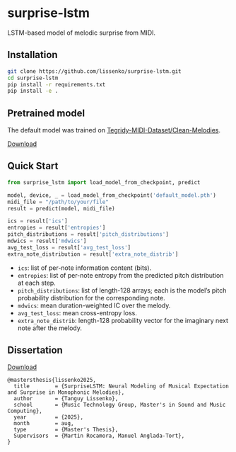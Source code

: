 # surprise-lstm

LSTM-based model of melodic surprise from MIDI.

## Installation

```bash
git clone https://github.com/lissenko/surprise-lstm.git
cd surprise-lstm
pip install -r requirements.txt
pip install -e .
```

## Pretrained model

The default model was trained on [Tegridy-MIDI-Dataset/Clean-Melodies](https://github.com/asigalov61/Tegridy-MIDI-Dataset/tree/master/Clean-Melodies).

[Download](https://github.com/lissenko/surprise-lstm/releases/download/v0.1.0/default_model.pth)

## Quick Start

```py
from surprise_lstm import load_model_from_checkpoint, predict

model, device, _ = load_model_from_checkpoint('default_model.pth')
midi_file = "/path/to/your/file"
result = predict(model, midi_file)

ics = result['ics']
entropies = result['entropies']
pitch_distributions = result['pitch_distributions']
mdwics = result['mdwics']
avg_test_loss = result['avg_test_loss']
extra_note_distribution = result['extra_note_distrib']
```

- `ics`: list of per-note information content (bits).
- `entropies`: list of per-note entropy from the predicted pitch distribution at each step.
- `pitch_distributions`: list of length-128 arrays; each is the model’s pitch probability distribution for the corresponding note.
- `mdwics`: mean duration-weighted IC over the melody.
- `avg_test_loss`: mean cross-entropy loss.
- `extra_note_distrib`: length-128 probability vector for the imaginary next note after the melody.

## Dissertation

[Download](https://github.com/lissenko/surprise-lstm/releases/download/v0.1.0/surprise-lstm.pdf)

```
@mastersthesis{lissenko2025,
  title        = {SurpriseLSTM: Neural Modeling of Musical Expectation and Surprise in Monophonic Melodies},
  author       = {Tanguy Lissenko},
  school       = {Music Technology Group, Master's in Sound and Music Computing},
  year         = {2025},
  month        = aug,
  type         = {Master's Thesis},
  Supervisors  = {Martin Rocamora, Manuel Anglada-Tort},
}
```
